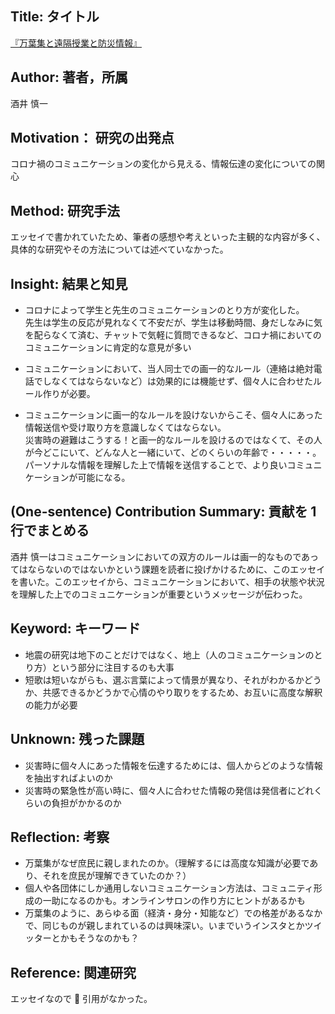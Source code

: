 ## Title: タイトル

[『万葉集と遠隔授業と防災情報』](http://www.iii.u-tokyo.ac.jp/manage/wp-content/uploads/2020/10/99_1.pdf)

## Author: 著者，所属

酒井 慎一

## Motivation： 研究の出発点

コロナ禍のコミュニケーションの変化から見える、情報伝達の変化についての関心

## Method: 研究手法

エッセイで書かれていたため、筆者の感想や考えといった主観的な内容が多く、具体的な研究やその方法については述べていなかった。

## Insight: 結果と知見

- コロナによって学生と先生のコミュニケーションのとり方が変化した。  
  先生は学生の反応が見れなくて不安だが、学生は移動時間、身だしなみに気を配らなくて済む、チャットで気軽に質問できるなど、コロナ禍においてのコミュニケーションに肯定的な意見が多い

- コミュニケーションにおいて、当人同士での画一的なルール（連絡は絶対電話でしなくてはならないなど）は効果的には機能せず、個々人に合わせたルール作りが必要。

- コミュニケーションに画一的なルールを設けないからこそ、個々人にあった情報送信や受け取り方を意識しなくてはならない。  
  災害時の避難はこうする！と画一的なルールを設けるのではなくて、その人が今どこにいて、どんな人と一緒にいて、どのくらいの年齢で・・・・・。パーソナルな情報を理解した上で情報を送信することで、より良いコミュニケーションが可能になる。

## (One-sentence) Contribution Summary: 貢献を 1 行でまとめる

酒井 慎一はコミュニケーションにおいての双方のルールは画一的なものであってはならないのではないかという課題を読者に投げかけるために、このエッセイを書いた。このエッセイから、コミュニケーションにおいて、相手の状態や状況を理解した上でのコミュニケーションが重要というメッセージが伝わった。

## Keyword: キーワード

- 地震の研究は地下のことだけではなく、地上（人のコミュニケーションのとり方）という部分に注目するのも大事
- 短歌は短いながらも、選ぶ言葉によって情景が異なり、それがわかるかどうか、共感できるかどうかで心情のやり取りをするため、お互いに高度な解釈の能力が必要

## Unknown: 残った課題

- 災害時に個々人にあった情報を伝達するためには、個人からどのような情報を抽出すればよいのか
- 災害時の緊急性が高い時に、個々人に合わせた情報の発信は発信者にどれくらいの負担がかかるのか

## Reflection: 考察

- 万葉集がなぜ庶民に親しまれたのか。（理解するには高度な知識が必要であり、それを庶民が理解できていたのか？）
- 個人や各団体にしか通用しないコミュニケーション方法は、コミュニティ形成の一助になるのかも。オンラインサロンの作り方にヒントがあるかも
- 万葉集のように、あらゆる面（経済・身分・知能など）での格差があるなかで、同じものが親しまれているのは興味深い。いまでいうインスタとかツイッターとかもそうなのかも？

## Reference: 関連研究

エッセイなので  引用がなかった。
